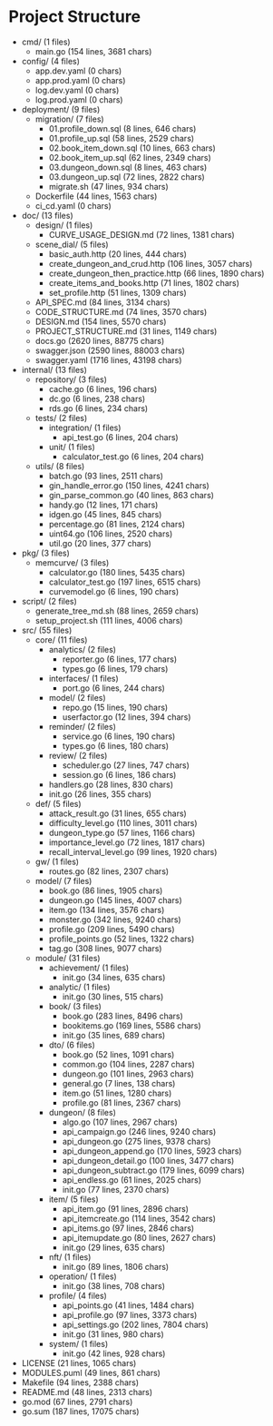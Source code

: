 # Project Structure
- cmd/ (1 files)
  - main.go (154 lines, 3681 chars)
- config/ (4 files)
  - app.dev.yaml (0 chars)
  - app.prod.yaml (0 chars)
  - log.dev.yaml (0 chars)
  - log.prod.yaml (0 chars)
- deployment/ (9 files)
  - migration/ (7 files)
    - 01.profile_down.sql (8 lines, 646 chars)
    - 01.profile_up.sql (58 lines, 2529 chars)
    - 02.book_item_down.sql (10 lines, 663 chars)
    - 02.book_item_up.sql (62 lines, 2349 chars)
    - 03.dungeon_down.sql (8 lines, 463 chars)
    - 03.dungeon_up.sql (72 lines, 2822 chars)
    - migrate.sh (47 lines, 934 chars)
  - Dockerfile (44 lines, 1563 chars)
  - ci_cd.yaml (0 chars)
- doc/ (13 files)
  - design/ (1 files)
    - CURVE_USAGE_DESIGN.md (72 lines, 1381 chars)
  - scene_dial/ (5 files)
    - basic_auth.http (20 lines, 444 chars)
    - create_dungeon_and_crud.http (106 lines, 3057 chars)
    - create_dungeon_then_practice.http (66 lines, 1890 chars)
    - create_items_and_books.http (71 lines, 1802 chars)
    - set_profile.http (51 lines, 1309 chars)
  - API_SPEC.md (84 lines, 3134 chars)
  - CODE_STRUCTURE.md (74 lines, 3570 chars)
  - DESIGN.md (154 lines, 5570 chars)
  - PROJECT_STRUCTURE.md (31 lines, 1149 chars)
  - docs.go (2620 lines, 88775 chars)
  - swagger.json (2590 lines, 88003 chars)
  - swagger.yaml (1716 lines, 43198 chars)
- internal/ (13 files)
  - repository/ (3 files)
    - cache.go (6 lines, 196 chars)
    - dc.go (6 lines, 238 chars)
    - rds.go (6 lines, 234 chars)
  - tests/ (2 files)
    - integration/ (1 files)
      - api_test.go (6 lines, 204 chars)
    - unit/ (1 files)
      - calculator_test.go (6 lines, 204 chars)
  - utils/ (8 files)
    - batch.go (93 lines, 2511 chars)
    - gin_handle_error.go (150 lines, 4241 chars)
    - gin_parse_common.go (40 lines, 863 chars)
    - handy.go (12 lines, 171 chars)
    - idgen.go (45 lines, 845 chars)
    - percentage.go (81 lines, 2124 chars)
    - uint64.go (106 lines, 2520 chars)
    - util.go (20 lines, 377 chars)
- pkg/ (3 files)
  - memcurve/ (3 files)
    - calculator.go (180 lines, 5435 chars)
    - calculator_test.go (197 lines, 6515 chars)
    - curvemodel.go (6 lines, 190 chars)
- script/ (2 files)
  - generate_tree_md.sh (88 lines, 2659 chars)
  - setup_project.sh (111 lines, 4006 chars)
- src/ (55 files)
  - core/ (11 files)
    - analytics/ (2 files)
      - reporter.go (6 lines, 177 chars)
      - types.go (6 lines, 179 chars)
    - interfaces/ (1 files)
      - port.go (6 lines, 244 chars)
    - model/ (2 files)
      - repo.go (15 lines, 190 chars)
      - userfactor.go (12 lines, 394 chars)
    - reminder/ (2 files)
      - service.go (6 lines, 190 chars)
      - types.go (6 lines, 180 chars)
    - review/ (2 files)
      - scheduler.go (27 lines, 747 chars)
      - session.go (6 lines, 186 chars)
    - handlers.go (28 lines, 830 chars)
    - init.go (26 lines, 355 chars)
  - def/ (5 files)
    - attack_result.go (31 lines, 655 chars)
    - difficulty_level.go (110 lines, 3011 chars)
    - dungeon_type.go (57 lines, 1166 chars)
    - importance_level.go (72 lines, 1817 chars)
    - recall_interval_level.go (99 lines, 1920 chars)
  - gw/ (1 files)
    - routes.go (82 lines, 2307 chars)
  - model/ (7 files)
    - book.go (86 lines, 1905 chars)
    - dungeon.go (145 lines, 4007 chars)
    - item.go (134 lines, 3576 chars)
    - monster.go (342 lines, 9240 chars)
    - profile.go (209 lines, 5490 chars)
    - profile_points.go (52 lines, 1322 chars)
    - tag.go (308 lines, 9077 chars)
  - module/ (31 files)
    - achievement/ (1 files)
      - init.go (34 lines, 635 chars)
    - analytic/ (1 files)
      - init.go (30 lines, 515 chars)
    - book/ (3 files)
      - book.go (283 lines, 8496 chars)
      - bookitems.go (169 lines, 5586 chars)
      - init.go (35 lines, 689 chars)
    - dto/ (6 files)
      - book.go (52 lines, 1091 chars)
      - common.go (104 lines, 2287 chars)
      - dungeon.go (101 lines, 2963 chars)
      - general.go (7 lines, 138 chars)
      - item.go (51 lines, 1280 chars)
      - profile.go (81 lines, 2367 chars)
    - dungeon/ (8 files)
      - algo.go (107 lines, 2967 chars)
      - api_campaign.go (246 lines, 9240 chars)
      - api_dungeon.go (275 lines, 9378 chars)
      - api_dungeon_append.go (170 lines, 5923 chars)
      - api_dungeon_detail.go (100 lines, 3477 chars)
      - api_dungeon_subtract.go (179 lines, 6099 chars)
      - api_endless.go (61 lines, 2025 chars)
      - init.go (77 lines, 2370 chars)
    - item/ (5 files)
      - api_item.go (91 lines, 2896 chars)
      - api_itemcreate.go (114 lines, 3542 chars)
      - api_items.go (97 lines, 2846 chars)
      - api_itemupdate.go (80 lines, 2627 chars)
      - init.go (29 lines, 635 chars)
    - nft/ (1 files)
      - init.go (89 lines, 1806 chars)
    - operation/ (1 files)
      - init.go (38 lines, 708 chars)
    - profile/ (4 files)
      - api_points.go (41 lines, 1484 chars)
      - api_profile.go (97 lines, 3373 chars)
      - api_settings.go (202 lines, 7804 chars)
      - init.go (31 lines, 980 chars)
    - system/ (1 files)
      - init.go (42 lines, 928 chars)
- LICENSE (21 lines, 1065 chars)
- MODULES.puml (49 lines, 861 chars)
- Makefile (94 lines, 2388 chars)
- README.md (48 lines, 2313 chars)
- go.mod (67 lines, 2791 chars)
- go.sum (187 lines, 17075 chars)
